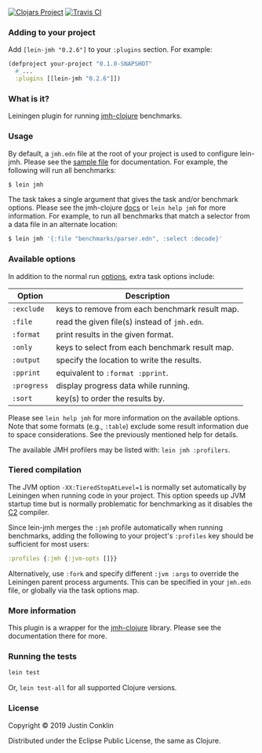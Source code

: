 [![Clojars Project](https://img.shields.io/clojars/v/lein-jmh.svg)](https://clojars.org/lein-jmh)
[![Travis CI](https://travis-ci.org/jgpc42/lein-jmh.svg?branch=master)](https://travis-ci.org/jgpc42/lein-jmh)

### Adding to your project

Add `[lein-jmh "0.2.6"]` to your `:plugins` section. For example:

```clojure
(defproject your-project "0.1.0-SNAPSHOT"
  #_...
  :plugins [[lein-jmh "0.2.6"]])
```

### What is it?

Leiningen plugin for running [jmh-clojure][jmh-clj] benchmarks.

### Usage

By default, a `jmh.edn` file at the root of your project is used to configure lein-jmh. Please see the [sample file][sample] for documentation. For example, the following will run all benchmarks:

```bash
$ lein jmh
```

The task takes a single argument that gives the task and/or benchmark options. Please see the jmh-clojure [docs][run-doc] or `lein help jmh` for more information. For example, to run all benchmarks that match a selector from a data file in an alternate location:

```bash
$ lein jmh '{:file "benchmarks/parser.edn", :select :decode}'
```

### Available options

In addition to the normal run [options][run-doc], extra task options include:

| Option        | Description                                    |
| ------------- | ---------------------------------------------- |
| `:exclude`    | keys to remove from each benchmark result map. |
| `:file`       | read the given file(s) instead of `jmh.edn`.   |
| `:format`     | print results in the given format.             |
| `:only`       | keys to select from each benchmark result map. |
| `:output`     | specify the location to write the results.     |
| `:pprint`     | equivalent to `:format :pprint`.               |
| `:progress`   | display progress data while running.           |
| `:sort`       | key(s) to order the results by.                |

Please see `lein help jmh` for more information on the available options. Note that some formats (e.g., `:table`) exclude some result information due to space considerations. See the previously mentioned help for details.

The available JMH profilers may be listed with: `lein jmh :profilers`.

### Tiered compilation

The JVM option `-XX:TieredStopAtLevel=1` is normally set automatically by Leiningen when running code in your project. This option speeds up JVM startup time but is normally problematic for benchmarking as it disables the [C2][c2] compiler.

Since lein-jmh merges the `:jmh` profile automatically when running benchmarks, adding the following to your project's `:profiles` key should be sufficient for most users:

```clojure
:profiles {:jmh {:jvm-opts []}}
```

Alternatively, use `:fork` and specify different `:jvm :args` to override the Leiningen parent process arguments. This can be specified in your `jmh.edn` file, or globally via the task options map.

### More information

This plugin is a wrapper for the [jmh-clojure][jmh-clj] library. Please see the documentation there for more.

### Running the tests

```bash
lein test
```

Or, `lein test-all` for all supported Clojure versions.

### License

Copyright © 2019 Justin Conklin

Distributed under the Eclipse Public License, the same as Clojure.



[c2]:       http://openjdk.java.net/groups/hotspot/docs/HotSpotGlossary.html
[jmh-clj]:  https://github.com/jgpc42/jmh-clojure
[run-doc]:  https://jgpc42.github.io/jmh-clojure/doc/jmh.core.html#var-run
[sample]:   https://github.com/jgpc42/jmh-clojure/blob/master/resources/sample.jmh.edn

